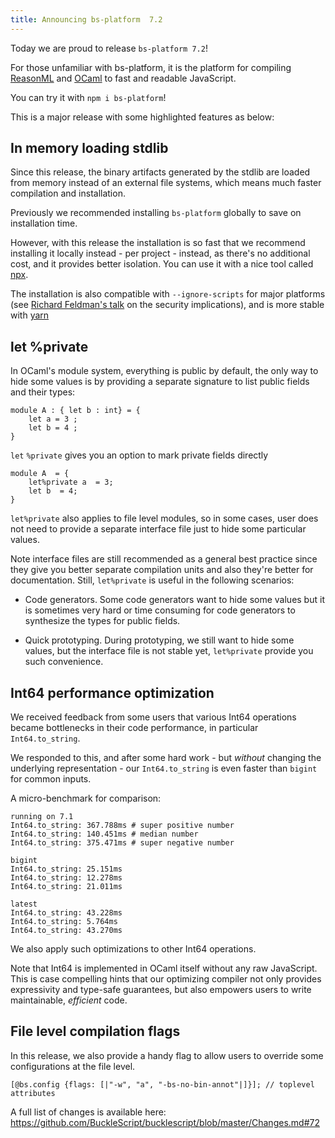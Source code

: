 ```yaml
---
title: Announcing bs-platform  7.2
---
```


Today we are proud to release `bs-platform 7.2`!

For those unfamiliar with bs-platform, it is the platform for compiling [ReasonML](https://reasonml.github.io/) and [OCaml](https://ocaml.org/) to fast and readable JavaScript.

You can try it with `npm i bs-platform`!

This is a major release with some highlighted features as below:

## In memory loading stdlib

Since this release, the binary artifacts generated by the stdlib are loaded from memory instead of an external file systems, which means much faster compilation and installation.

Previously we recommended installing `bs-platform` globally to save on installation time.

However, with this release the installation is so fast that  we recommend installing it locally instead - per project - instead, as there's no additional cost, and it provides better isolation. You can use it with a nice tool called [npx](https://www.npmjs.com/package/npx).

The installation is also compatible with `--ignore-scripts` for major platforms (see [Richard Feldman's talk](https://youtu.be/okrB3aJtUaw?t=921) on the security implications), and is more stable with [yarn](https://github.com/yarnpkg/yarn)


## let %private

In OCaml's module system, everything is public by default, the only way to hide some values is by providing a separate signature to list public fields and their types:

```reasonml
module A : { let b : int} = {
    let a = 3 ;
    let b = 4 ; 
}
```
`let` `%private` gives you an option to mark private fields directly

```reasonml
module A  = {
    let%private a  = 3;
    let b  = 4;
}
```

`let%private` also applies to file level modules, so in some cases, user does not need to provide a separate interface file just to hide some particular values.

Note interface files are still recommended as a general best practice since they give you better separate compilation units and also they're better for documentation. Still, `let%private` is useful in the following scenarios:

- Code generators. Some code generators want to hide some values but it is sometimes very hard or time consuming for code generators to synthesize the types for public fields.

- Quick prototyping. During prototyping, we still want to hide some values, but the interface file is not stable yet, `let%private` provide you such convenience.


## Int64 performance optimization

We received feedback from some users that various Int64 operations became bottlenecks in their code performance, in particular `Int64.to_string`.

We responded to this, and after some hard work - but _without_ changing the underlying representation - our `Int64.to_string` is even faster than `bigint` for common inputs.

A micro-benchmark for comparison:
```
running on 7.1
Int64.to_string: 367.788ms # super positive number 
Int64.to_string: 140.451ms # median number
Int64.to_string: 375.471ms # super negative number

bigint
Int64.to_string: 25.151ms
Int64.to_string: 12.278ms
Int64.to_string: 21.011ms

latest
Int64.to_string: 43.228ms
Int64.to_string: 5.764ms
Int64.to_string: 43.270ms
```

We also apply such optimizations to other Int64 operations.

Note that Int64 is implemented in OCaml itself without any raw JavaScript. This is case compelling hints that our optimizing compiler not only provides expressivity and type-safe guarantees, but also empowers users to write maintainable, *efficient* code.

## File level compilation flags

In this release, we also provide a handy flag to allow users to override some configurations at the file level.

```reasonml
[@bs.config {flags: [|"-w", "a", "-bs-no-bin-annot"|]}]; // toplevel attributes
```

A full list of changes is available here: https://github.com/BuckleScript/bucklescript/blob/master/Changes.md#72
